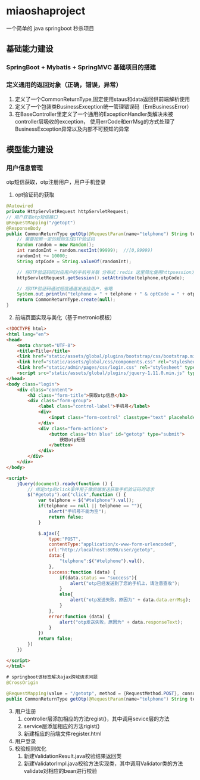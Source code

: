 # miaoshaproject
一个简单的 java springboot 秒杀项目

## 基础能力建设

### SpringBoot + Mybatis + SpringMVC 基础项目的搭建

### 定义通用的返回对象（正确，错误，异常）

1. 定义了一个CommonReturnType,固定使用staus和data返回供前端解析使用
2. 定义了一个包装类BusinessException统一管理错误码（EmBusinessError）
3. 在BaseController里定义了一个通用的ExceptionHandler类解决未被controller层吸收的exception，
使用errCode和errMsg的方式处理了BusinessException异常以及内部不可预知的异常

## 模型能力建设

### 用户信息管理

otp短信获取，otp注册用户，用户手机登录

1. opt验证码的获取

```java
@Autowired
private HttpServletRequest httpServletRequest;
// 用户获取otp短信接口
@RequestMapping("/getopt")
@ResponseBody
public CommonReturnType getOtp(@RequestParam(name="telphone") String telphone){
    // 需要按照一定的规则生成OTP验证码
    Random random = new Random();
    int randomInt = random.nextInt(99999);  //[0,99999)
    randomInt += 10000;
    String otpCode = String.valueOf(randomInt);

    // 将OTP验证码同对应用户的手机号关联 分布式：redis 这里简化使用httpsession方式绑定手机号与OTPCODE
    httpServletRequest.getSession().setAttribute(telphone,otpCode);

    // 将OTP验证码通过短信通道发送给用户，省略
    System.out.println("telphone = " + telphone + " & optCode = " + otpCode);
    return CommonReturnType.create(null);
}
```

2.  前端页面实现与美化（基于metronic模板）

```html
<!DOCTYPE html>
<html lang="en">
<head>
    <meta charset="UTF-8">
    <title>Title</title>
    <link href="static/assets/global/plugins/bootstrap/css/bootstrap.min.css" rel="stylesheet" type="text/css" />
    <link href="static/assets/global/css/components.css" rel="stylesheet" type="text/css" />
    <link href="static/admin/pages/css/login.css" rel="stylesheet" type="text/css" />
    <script src="static/assets/global/plugins/jquery-1.11.0.min.js" type="text/javascript"></script>
</head>
<body class="login">
    <div class="content">
        <h3 class="form-title">获取otp信息</h3>
        <div class="form-group">
            <label class="control-label">手机号</label>
            <div>
                <input class="form-control" classtype="text" placeholder="手机号" name="telphone" id="telphone"/>
            </div>
            <div class="form-actions">
                <button class="btn blue" id="getotp" type="submit">
                    获取otp短信
                </button>
            </div>
        </div>
    </div>
</body>

<script>
    jQuery(document).ready(function () {
        // 绑定otp的click事件用于像后端发送获取手机验证码的请求
        $("#getotp").on("click",function () {
            var telphone = $("#telphone").val();
            if(telphone == null || telphone == ""){
                alert("手机号不能为空");
                return false;
            }

            $.ajax({
                type:"POST",
                contentType:"application/x-www-form-urlencoded",
                url:"http://localhost:8090/user/getotp",
                data:{
                    "telphone":$("#telphone").val(),
                },
                success:function (data) {
                    if(data.status == "success"){
                        alert("otp已经发送到了您的手机上，请注意查收");
                    }
                    else{
                        alert("otp发送失败，原因为" + data.data.errMsg);
                    }
                },
                error:function (data) {
                    alert("otp发送失败，原因为" + data.responseText);
                }
            })
            return false;
        })
    })

</script>
</html>
```

```java
# springboot该标签解决ajax跨域请求问题
@CrossOrigin
    
@RequestMapping(value = "/getotp", method = {RequestMethod.POST}, consumes = {CONTENT_TYPE_FORMED})
public CommonReturnType getOtp(@RequestParam(name="telphone") String telphone)
```

3. 用户注册
   1. controller层添加相应的方法regist()，其中调用sevice层的方法
   2. service层添加相应的方法rigist()
   3. 新建相应的前端文件register.html
4. 用户登录
5. 校验规则优化
   1. 新建ValidationResult.java校验结果返回类
   2. 新建ValidatorImpl.java校验方法实现类，其中调用Validator类的方法validate对相应的bean进行校验